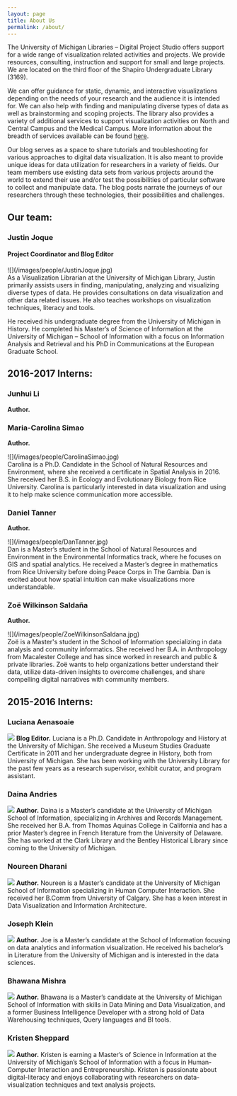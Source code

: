 ```yaml
---
layout: page
title: About Us
permalink: /about/
---
```


The University of Michigan Libraries – Digital Project Studio offers support for a wide range of visualization related activities and projects. We provide resources, consulting, instruction and support for small and large projects. We are located on the third floor of the Shapiro Undergraduate Library (3169).

We can offer guidance for static, dynamic, and interactive visualizations depending on the needs of your research and the audience it is intended for. We can also help with finding and manipulating diverse types of data as well as brainstorming and scoping projects. The library also provides a variety of additional services to support visualization activities on North and Central Campus and the Medical Campus. More information about the breadth of services available can be found <a href="http://www.lib.umich.edu/digital-projects-studio">here</a>.

Our blog serves as a space to share tutorials and troubleshooting for various approaches to digital data visualization. It is also meant to provide unique ideas for data utilization for researchers in a variety of fields. Our team members use existing data sets from various projects around the world to extend their use and/or test the possibilities of particular software to collect and manipulate data. The blog posts narrate the journeys of our researchers through these technologies, their possibilities and challenges.

## Our team: 

### Justin Joque
#### Project Coordinator and Blog Editor
<div class='pull-left' margin-right="10px" markdown="1">
![](/images/people/JustinJoque.jpg)
</div>
As a Visualization Librarian at the University of Michigan Library, Justin primarily assists users in finding, manipulating, analyzing and visualizing diverse types of data. He provides consultations on data visualization and other data related issues. He also teaches workshops on visualization techniques, literacy and tools.

He received his undergraduate degree from the University of Michigan in History. He completed his Master’s of Science of Information at the University of Michigan – School of Information with a focus on Information Analysis and Retrieval and his PhD in Communications at the European Graduate School.


## 2016-2017 Interns:

### Junhui Li
**Author.**


### Maria-Carolina Simao
**Author.**
<div class='pull-left' margin-right="10px" markdown="1">
![](/images/people/CarolinaSimao.jpg)
</div>
Carolina is a Ph.D. Candidate in the School of Natural Resources and Environment, where she received a certificate in Spatial Analysis in 2016. She received her B.S. in Ecology and Evolutionary Biology from Rice University. Carolina is particularly interested in data visualization and using it to help make science communication more accessible.


### Daniel Tanner
**Author.**
<div class='pull-left' margin-right="10px" markdown="1">
![](/images/people/DanTanner.jpg)
</div>
Dan is a Master’s student in the School of Natural Resources and Environment in the Environmental Informatics track, where he focuses on GIS and spatial analytics. He received a Master’s degree in mathematics from Rice University before doing Peace Corps in The Gambia. Dan is excited about how spatial intuition can make visualizations more understandable.


### Zoë Wilkinson Saldaña
**Author.**
<div class='pull-left' border-right="10px" markdown="1">
![](/images/people/ZoeWilkinsonSaldana.jpg)
</div>
Zoë is a Master's student in the School of Information specializing in data analysis and community informatics. She received her B.A. in Anthropology from Macalester College and has since worked in research and public & private libraries. Zoë wants to help organizations better understand their data, utilize data-driven insights to overcome challenges, and share compelling digital narratives with community members.

## 2015-2016 Interns:

### Luciana Aenasoaie

![](/images/people/LucianaAenasoaie.jpg)
**Blog Editor.** Luciana is a Ph.D. Candidate in Anthropology and History at the University of Michigan. She received a Museum Studies Graduate Certificate in 2011 and her undergraduate degree in History, both from University of Michigan. She has been working with the University Library for the past few years as a research supervisor, exhibit curator, and program assistant.

### Daina Andries 

![](/images/people/DainaAndries.jpg)
**Author.** Daina is a Master’s candidate at the University of Michigan School of Information, specializing in Archives and Records Management. She received her B.A. from Thomas Aquinas College in California and has a prior Master’s degree in French literature from the University of Delaware. She has worked at the Clark Library and the Bentley Historical Library since coming to the University of Michigan.

### Noureen Dharani

![](/images/people/NoureenDharani.png)
**Author.** Noureen is a Master’s candidate at the University of Michigan School of Information specializing in Human Computer Interaction. She received her B.Comm from University of Calgary. She has a keen interest in Data Visualization and Information Architecture.

### Joseph Klein 

![](/images/people/JosephKlein.jpg)
**Author.** Joe is a Master’s candidate at the School of Information focusing on data analytics and information visualization. He received his bachelor’s in Literature from the University of Michigan and is interested in the data sciences.

### Bhawana Mishra 

![](/images/people/BhawanaMishra.jpg)
**Author.** Bhawana is a Master’s candidate at the University of Michigan School of Information with skills in Data Mining and Data Visualization, and a former Business Intelligence Developer with a strong hold of Data Warehousing techniques, Query languages and BI tools.

### Kristen Sheppard 

![](/images/people/KristenSheppard.jpg)
**Author.** Kristen is earning a Master’s of Science in Information at the University of Michigan’s School of Information with a focus in Human-Computer Interaction and Entrepreneurship. Kristen is passionate about digital-literacy and enjoys collaborating with researchers on data-visualization techniques and text analysis projects.
